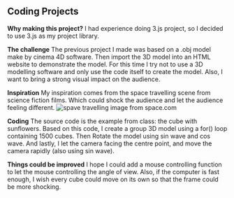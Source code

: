 ## Coding Projects

**Why making this project?**
I had experience doing 3.js project, so I decided to use 3.js as my project library.

**The challenge**
The previous project I made was based on a .obj model make by cinema 4D software. Then import the 3D model into an HTML website to demonstrate the model. For this time I try not to use a 3D modelling software and only use the code itself to create the model.
Also, I want to bring a strong visual impact on the audience.

**Inspiration**
My inspiration comes from the space travelling scene from science fiction films. Which could shock the audience and let the audience feeling different.
![spave travelling image from space.com](https://cdn.mos.cms.futurecdn.net/zWFeYJg4xWuZ6FixUABMnD.jpg)

**Coding**
The source code is the example from class: the cube with sunflowers. Based on this code, I create a group 3D model using a for() loop containing 1500 cubes. Then Rotate the model using sin wave and cos wave. And lastly, I let the camera facing the centre point, and move the camera rapidly (also using sin wave).

**Things could be improved**
I hope I could add a mouse controlling function to let the mouse controlling the angle of view.  Also, if the computer is fast enough, I wish every cube could move on its own so that the frame could be more shocking.
